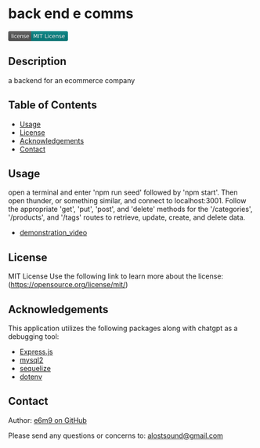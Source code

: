 # back end e comms
<svg xmlns="http://www.w3.org/2000/svg" xmlns:xlink="http://www.w3.org/1999/xlink" width="122" height="20" role="img" aria-label="license: MIT License"><title>license: MIT License</title><linearGradient id="s" x2="0" y2="100%"><stop offset="0" stop-color="#bbb" stop-opacity=".1"/><stop offset="1" stop-opacity=".1"/></linearGradient><clipPath id="r"><rect width="122" height="20" rx="3" fill="#fff"/></clipPath><g clip-path="url(#r)"><rect width="47" height="20" fill="#555"/><rect x="47" width="75" height="20" fill="#008080"/><rect width="122" height="20" fill="url(#s)"/></g><g fill="#fff" text-anchor="middle" font-family="Verdana,Geneva,DejaVu Sans,sans-serif" text-rendering="geometricPrecision" font-size="110"><text aria-hidden="true" x="245" y="150" fill="#010101" fill-opacity=".3" transform="scale(.1)" textLength="370">license</text><text x="245" y="140" transform="scale(.1)" fill="#fff" textLength="370">license</text><text aria-hidden="true" x="835" y="150" fill="#010101" fill-opacity=".3" transform="scale(.1)" textLength="650">MIT License</text><text x="835" y="140" transform="scale(.1)" fill="#fff" textLength="650">MIT License</text></g></svg>

## Description
a backend for an ecommerce company

## Table of Contents
- [Usage](#usage)
- [License](#license)
- [Acknowledgements](#acknowledgements)
- [Contact](#contact)

## Usage
open a terminal and enter 'npm run seed' followed by 'npm start'. Then open thunder, or something similar, and connect to localhost:3001. Follow the appropriate 'get', 'put', 'post', and 'delete' methods for the '/categories', '/products', and '/tags' routes to retrieve, update, create, and delete data.

- [demonstration_video](https://drive.google.com/file/d/1aTR8SHj2_b9GUF5IVOXG3IVIsqHvDOxf/view?usp=drive_link)

## License
MIT License
Use the following link to learn more about the license: (https://opensource.org/license/mit/)

## Acknowledgements
This application utilizes the following packages along with chatgpt as a debugging tool:

- [Express.js](https://www.npmjs.com/package/express)
- [mysql2](https://www.npmjs.com/package/mysql2)
- [sequelize](https://www.npmjs.com/package/sequelize)
- [dotenv](https://www.npmjs.com/package/dotenv)
  
## Contact
Author:
  [e6m9 on GitHub](https://github.com/e6m9)

Please send any questions or concerns to:
  alostsound@gmail.com


